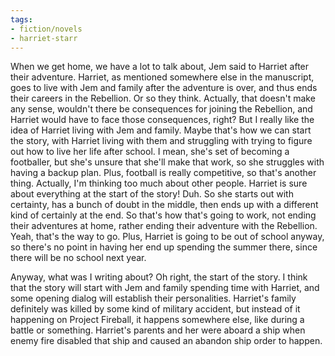 ```yaml
---
tags:
- fiction/novels
- harriet-starr
---
```


When we get home, we have a lot to talk about, Jem said to Harriet after
their adventure. Harriet, as mentioned somewhere else in the manuscript,
goes to live with Jem and family after the adventure is over, and thus
ends their careers in the Rebellion. Or so they think. Actually, that
doesn't make any sense, wouldn't there be consequences for joining the
Rebellion, and Harriet would have to face those consequences, right? But
I really like the idea of Harriet living with Jem and family. Maybe
that's how we can start the story, with Harriet living with them and
struggling with trying to figure out how to live her life after school.
I mean, she's set of becoming a footballer, but she's unsure that she'll
make that work, so she struggles with having a backup plan. Plus,
football is really competitive, so that's another thing. Actually, I'm
thinking too much about other people. Harriet is sure about everything
at the start of the story! Duh. So she starts out with certainty, has a
bunch of doubt in the middle, then ends up with a different kind of
certainly at the end. So that's how that's going to work, not ending
their adventures at home, rather ending their adventure with the
Rebellion. Yeah, that's the way to go. Plus, Harriet is going to be out
of school anyway, so there's no point in having her end up spending the
summer there, since there will be no school next year.

Anyway, what was I writing about? Oh right, the start of the story. I
think that the story will start with Jem and family spending time with
Harriet, and some opening dialog will establish their personalities.
Harriet's family definitely was killed by some kind of military
accident, but instead of it happening on Project Fireball, it happens
somewhere else, like during a battle or something. Harriet's parents and
her were aboard a ship when enemy fire disabled that ship and caused an
abandon ship order to happen.

